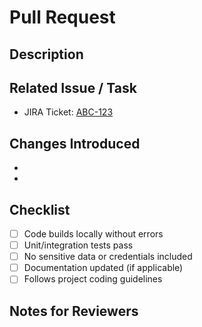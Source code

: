 # Pull Request

## Description
<!-- Briefly describe what this PR does and why -->

## Related Issue / Task
<!-- Add JIRA ticket or issue link if applicable -->
- JIRA Ticket: [ABC-123](https://your-jira-link)

## Changes Introduced
<!-- List the key changes or additions made in this PR -->
- 
- 

## Checklist
- [ ] Code builds locally without errors
- [ ] Unit/integration tests pass
- [ ] No sensitive data or credentials included
- [ ] Documentation updated (if applicable)
- [ ] Follows project coding guidelines

## Notes for Reviewers
<!-- Anything specific you want reviewers to focus on -->
